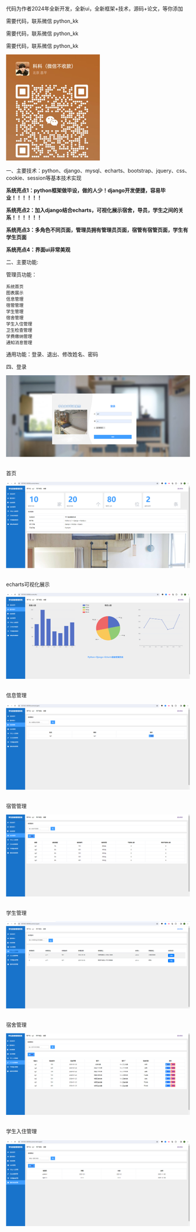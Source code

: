 代码为作者2024年全新开发，全新ui，全新框架+技术，源码+论文，等你添加

需要代码，联系微信 python_kk

需要代码，联系微信 python_kk

需要代码，联系微信 python_kk

![img](./200.png)



一、主要技术：python、django、mysql、echarts、bootstrap、jquery、css、cookie、session等基本技术实现

**系统亮点1：python框架做毕设，做的人少！django开发便捷，容易毕业！！！！！！**

**系统亮点2：加入django结合echarts，可视化展示宿舍，导员，学生之间的关系！！！！！！**

**系统亮点3：多角色不同页面，管理员拥有管理员页面，宿管有宿管页面，学生有学生页面**

**系统亮点4：界面ui非常美观**


 二、主要功能:

管理员功能：

```
系统首页
图表展示
信息管理
宿管管理
学生管理
宿舍管理
学生入住管理
卫生检查管理
学费缴纳管理
通知消息管理
```

通用功能：登录、退出、修改姓名、密码



四、登录



![img](./0.png)![点击并拖拽以移动](data:image/gif;base64,R0lGODlhAQABAPABAP///wAAACH5BAEKAAAALAAAAAABAAEAAAICRAEAOw==)



首页

![img](./1.png)![点击并拖拽以移动](data:image/gif;base64,R0lGODlhAQABAPABAP///wAAACH5BAEKAAAALAAAAAABAAEAAAICRAEAOw==)

echarts可视化展示

![img](./2.png)![点击并拖拽以移动](data:image/gif;base64,R0lGODlhAQABAPABAP///wAAACH5BAEKAAAALAAAAAABAAEAAAICRAEAOw==)

信息管理

![img](./3.png)![点击并拖拽以移动](data:image/gif;base64,R0lGODlhAQABAPABAP///wAAACH5BAEKAAAALAAAAAABAAEAAAICRAEAOw==)

宿管管理

![img](./4.png)![点击并拖拽以移动](data:image/gif;base64,R0lGODlhAQABAPABAP///wAAACH5BAEKAAAALAAAAAABAAEAAAICRAEAOw==)

学生管理

![img](./5.png)![点击并拖拽以移动](data:image/gif;base64,R0lGODlhAQABAPABAP///wAAACH5BAEKAAAALAAAAAABAAEAAAICRAEAOw==)

宿舍管理

![img](./6.png)![点击并拖拽以移动](data:image/gif;base64,R0lGODlhAQABAPABAP///wAAACH5BAEKAAAALAAAAAABAAEAAAICRAEAOw==)

学生入住管理

![img](./7.png)

